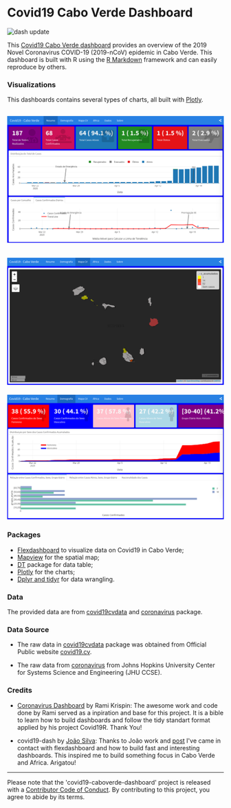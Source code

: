 # Covid19 Cabo Verde Dashboard

<!-- badges: start -->
![dash update](https://github.com/marovski/covid19cvdashboard/workflows/dash%20update/badge.svg)
<!-- badges: end -->

This [Covid19 Cabo Verde dashboard](https://marovski.github.io/covid19cvdashboard) provides an overview of the 2019 Novel Coronavirus COVID-19 (2019-nCoV) epidemic in Cabo Verde. This dashboard is built with R using the [R Markdown](https://rmarkdown.rstudio.com/) framework and can easily reproduce by others.

### Visualizations
This dashboards contains several types of charts, all built with [Plotly](https://plotly.com/r/).

![Summary Tab](./img/dash1.png)
---------------------

![Map Tab](./img/dash3.png)
--------------------
![Demographics Tab](./img/dash2.png)

### Packages

* [Flexdashboard](https://rmarkdown.rstudio.com/flexdashboard/) to visualize data on Covid19 in Cabo Verde;
* [Mapview](https://r-spatial.github.io/mapview/) for the spatial map;
* [DT](https://rstudio.github.io/DT/) package for data table;
* [Plotly](https://plotly.com/r/) for the charts;
* [Dplyr and tidyr](https://dplyr.tidyverse.org/) for data wrangling.

### Data
The provided data are from [covid19cvdata](https://github.com/marovski/covid19cvdata) and [coronavirus](https://github.com/RamiKrispin/coronavirus) package.

### Data Source

* The raw data in [covid19cvdata](https://github.com/marovski/covid19cvdata) package was obtained from Official Public website [covid19.cv](www.covid19.cv).

* The raw data from [coronavirus](https://github.com/RamiKrispin/coronavirus) from Johns Hopkins University Center for Systems Science and Engineering (JHU CCSE).

### Credits

* [Coronavirus Dashboard](https://ramikrispin.github.io/coronavirus_dashboard/#summary) by Rami Krispin: The awesome work and code done by Rami served as a inpiration and base for this project. It is a bible to learn how to build dashboards and follow the tidy standart format applied by his project Covid19R. Thank You!

+ covid19-dash by [João Silva](https://rpubs.com/joaosilva/covid19-dash): Thanks to João work and [post](https://www.linkedin.com/posts/antonio-joao_rpubs-covid-19-dashboard-activity-6647282965627850752-LvFd) I've came in contact with flexdashboard and how to build fast and interesting dashboards. This inspired me to build something focus in Cabo Verde and Africa. Arigatou!



-------------------
Please note that the 'covid19-caboverde-dashboard' project is released with a [Contributor Code of Conduct](.github/Code_of_conduct.md). By contributing to this project, you agree to abide by its terms.

